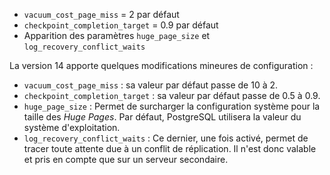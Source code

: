 <!--
Les commits sur ce sujet sont :

* https://git.postgresql.org/gitweb/?p=postgresql.git;a=commit;h=e19594c5c059d2e071b67d87ae84f569a52d2e32
* https://git.postgresql.org/gitweb/?p=postgresql.git;a=commit;h=bbcc4eb2e08fb6e4535c7f84b2c00f3ad508bb9b

Discussion

* https://gitlab.dalibo.info/formation/workshops/-/issues/141

-->

<div class="slide-content">

* `vacuum_cost_page_miss` = 2 par défaut
* `checkpoint_completion_target` = 0.9 par défaut
* Apparition des paramètres `huge_page_size` et `log_recovery_conflict_waits`

</div>

<div class="notes">

La version 14 apporte quelques modifications mineures de configuration :

* `vacuum_cost_page_miss` : sa valeur par défaut passe de 10 à 2.
* `checkpoint_completion_target` : sa valeur par défaut passe de 0.5 à 0.9.
* `huge_page_size` : Permet de surcharger la configuration système pour la taille des _Huge Pages_. Par défaut, PostgreSQL utilisera la valeur du système d'exploitation.
* `log_recovery_conflict_waits` : Ce dernier, une fois activé, permet de tracer toute attente due à un conflit de réplication. Il n'est donc valable et pris en compte que sur un serveur secondaire.

</div>